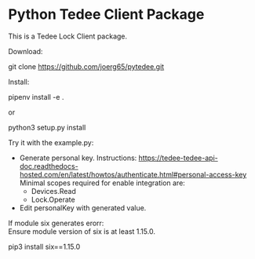 # Python Tedee Client Package

This is a Tedee Lock Client package.

Download:

git clone https://github.com/joerg65/pytedee.git

Install:

pipenv install -e .

or

python3 setup.py install

Try it with the example.py:

- Generate personal key. Instructions: https://tedee-tedee-api-doc.readthedocs-hosted.com/en/latest/howtos/authenticate.html#personal-access-key
  Minimal scopes required for enable integration are:
    - Devices.Read
    - Lock.Operate
- Edit personalKey with generated value.

If module six generates erorr:<br/>
Ensure module version of six is at least 1.15.0.

pip3 install six==1.15.0
